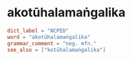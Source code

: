 # akotūhalamaṅgalika

``` toml
dict_label = "NCPED"
word = "akotūhalamaṅgalika"
grammar_comment = "neg. mfn."
see_also = ["kotūhalamaṅgalika"]
```

